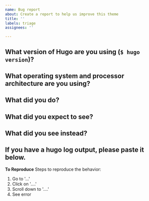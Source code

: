 ```yaml
---
name: Bug report
about: Create a report to help us improve this theme
title: ''
labels: triage
assignees: ''

---
```


## What version of Hugo are you using (`$ hugo version`)?

## What operating system and processor architecture are you using?

## What did you do?

## What did you expect to see?

## What did you see instead?

## If you have a hugo log output, please paste it below.

**To Reproduce**
Steps to reproduce the behavior:
1. Go to '...'
2. Click on '....'
3. Scroll down to '....'
4. See error

